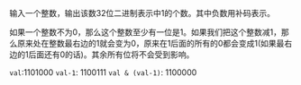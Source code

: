 输入一个整数，输出该数32位二进制表示中1的个数。其中负数用补码表示。

如果一个整数不为0，那么这个整数至少有一位是1。如果我们把这个整数减1，那么原来处在整数最右边的1就会变为0，原来在1后面的所有的0都会变成1(如果最右边的1后面还有0的话)。其余所有位将不会受到影响。

`val`:1101000
`val-1`: 1100111
`val & (val-1)`: 1100000